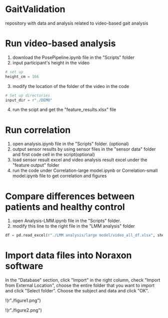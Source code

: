 # GaitValidation
repository with data and analysis related to video-based gait analysis 


# Run video-based analysis 
1. download the PosePipeline.ipynb file in the "Scripts" folder
2. input participant's height in the video
   
```python
# set up
height_cm = 166
```

3. modify the location of the folder of the video in the code
   
```python
# Set up directories
input_dir = r"./DEMO"
```

4. run the scipt and get the "feature_results.xlsx" file 


# Run correlation 
1. open analysis.ipynb file in the "Scripts" folder. (optional)
2. output sensor results by using sensor files in the "sensor data" folder and first code cell in the script(optional)
3. load sensor result excel and video analysis result excel under the "feature output" folder 
4. run the code under Correlation-large model.ipynb or Correlation-small model.ipynb file to get correlation and figures 


# Compare differences between patients and healthy control
1. open Analysis-LMM.ipynb file in the "Scripts" folder. 
2. modify this line to the right file in the "LMM analysis" folder 

```python 
df = pd.read_excel(r"./LMM analysis/large model/video_all_df.xlsx", sheet_name="Sheet1")
```

# Import data files into Noraxon software
In the "Database" section, click "Import" in the right column, check "Import from External Location", choose the entire folder that you want to import and click "Select folder". Choose the subject and data and click "OK".

!(r"./figure1.png")

!(r"./figure2.png")
